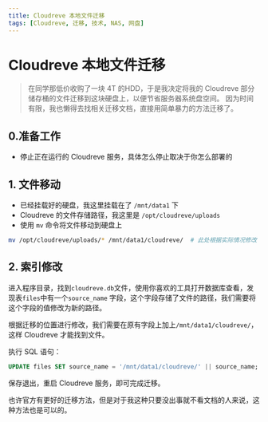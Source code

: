 ```yaml
---
title: Cloudreve 本地文件迁移
tags: [Cloudreve, 迁移, 技术, NAS, 网盘]
---
```


# Cloudreve 本地文件迁移

> 在同学那低价收购了一块 4T 的HDD，于是我决定将我的 Cloudreve 部分储存桶的文件迁移到这块硬盘上，以便节省服务器系统盘空间。
> 因为时间有限，我也懒得去找相关迁移文档，直接用简单暴力的方法迁移了。

## 0.准备工作

- 停止正在运行的 Cloudreve 服务，具体怎么停止取决于你怎么部署的

## 1. 文件移动

- 已经挂载好的硬盘，我这里挂载在了 `/mnt/data1` 下
- Cloudreve 的文件存储路径，我这里是 `/opt/cloudreve/uploads`
- 使用 `mv` 命令将文件移动到硬盘上

```bash
mv /opt/cloudreve/uploads/* /mnt/data1/cloudreve/  # 此处根据实际情况修改
```

## 2. 索引修改

进入程序目录，找到`cloudreve.db`文件，使用你喜欢的工具打开数据库查看，发现表`files`中有一个`source_name`
字段，这个字段存储了文件的路径，我们需要将这个字段的值修改为新的路径。

根据迁移的位置进行修改，我们需要在原有字段上加上`/mnt/data1/cloudreve/`，这样 Cloudreve 才能找到文件。

执行 SQL 语句：

```sql
UPDATE files SET source_name = '/mnt/data1/cloudreve/' || source_name;
```

保存退出，重启 Cloudreve 服务，即可完成迁移。

也许官方有更好的迁移方法，但是对于我这种只要没出事就不看文档的人来说，这种方法也是可以的。